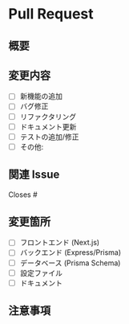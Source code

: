 # Pull Request

## 概要

<!-- このPRで何を実装/修正したかを簡潔に説明してください -->

## 変更内容

<!-- 具体的な変更点をリストアップしてください -->

- [ ] 新機能の追加
- [ ] バグ修正
- [ ] リファクタリング
- [ ] ドキュメント更新
- [ ] テストの追加/修正
- [ ] その他:

## 関連 Issue

<!-- 関連するIssueがあれば記載してください -->

Closes #

## 変更箇所

<!-- どの部分を変更したかチェックしてください -->

- [ ] フロントエンド (Next.js)
- [ ] バックエンド (Express/Prisma)
- [ ] データベース (Prisma Schema)
- [ ] 設定ファイル
- [ ] ドキュメント

## 注意事項

<!-- レビュー時に注意してほしい点や、デプロイ時の注意点があれば記載してください -->
